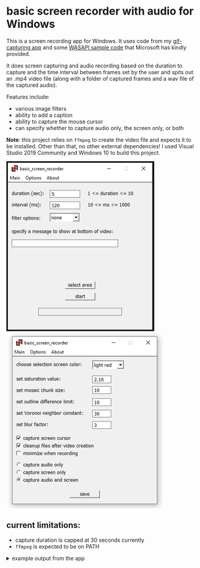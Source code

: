 # basic screen recorder with audio for Windows    
    
This is a screen recording app for Windows. It uses code from my [gif-capturing app](https://github.com/syncopika/gifCatch_desktop-Windows-) and some [WASAPI sample code](https://github.com/microsoft/Windows-classic-samples/tree/main/Samples/Win7Samples/multimedia/audio/CaptureSharedTimerDriven) that Microsoft has kindly provided.    
    
It does screen capturing and audio recording based on the duration to capture and the time interval between frames set by the user and spits out an .mp4 video file (along with a folder of captured frames and a wav file of the captured audio).    
    
Features include:    
- various image filters
- ability to add a caption
- ability to capture the mouse cursor
- can specify whether to capture audio only, the screen only, or both
    
**Note**: this project relies on `ffmpeg` to create the video file and expects it to be installed. Other than that, no other external dependencies! I used Visual Studio 2019 Community and Windows 10 to build this project.    
    
![screenshot of gui](notes/gui_screenshot.png)    
![screenshot of gui parameters section](notes/gui_screenshot2.png)    
    
## current limitations:    
- capture duration is capped at 30 seconds currently
- `ffmpeg` is expected to be on PATH
    
<details>
<summary>example output from the app </summary>

<video src="https://user-images.githubusercontent.com/8601582/230380457-52cd23d8-d937-4ea8-98a2-3b88c7042be9.mp4"></video> 
from the anime _Bocchi the Rock!_ (ep 4) with saturation filter applied.
    
<hr />

<video src="https://user-images.githubusercontent.com/8601582/230383000-f060cddf-9d3d-47dd-b0a2-326a598fc495.mp4"></video>
from https://www.youtube.com/watch?v=D8gwnKApqCE
</details>